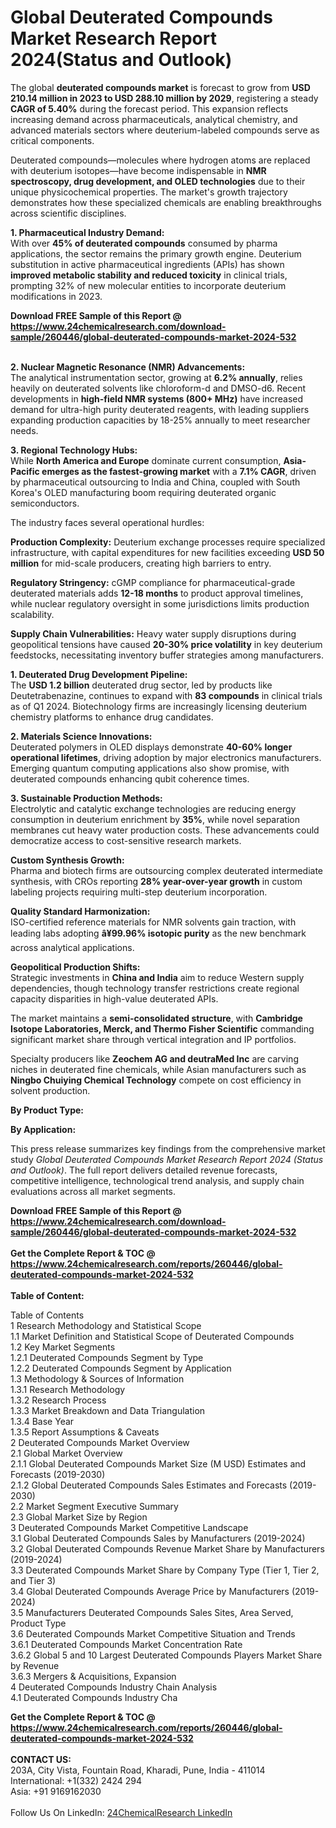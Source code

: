 <h1>Global Deuterated Compounds Market Research Report 2024(Status and Outlook)</h1><p>The global <strong>deuterated compounds market</strong> is forecast to grow from <strong>USD 210.14 million in 2023 to USD 288.10 million by 2029</strong>, registering a steady <strong>CAGR of 5.40%</strong> during the forecast period. This expansion reflects increasing demand across pharmaceuticals, analytical chemistry, and advanced materials sectors where deuterium-labeled compounds serve as critical components.</p><p>Deuterated compounds—molecules where hydrogen atoms are replaced with deuterium isotopes—have become indispensable in <strong>NMR spectroscopy, drug development, and OLED technologies</strong> due to their unique physicochemical properties. The market's growth trajectory demonstrates how these specialized chemicals are enabling breakthroughs across scientific disciplines.</p><p><strong>1. Pharmaceutical Industry Demand:</strong><br>
With over <strong>45% of deuterated compounds</strong> consumed by pharma applications, the sector remains the primary growth engine. Deuterium substitution in active pharmaceutical ingredients (APIs) has shown <strong>improved metabolic stability and reduced toxicity</strong> in clinical trials, prompting 32% of new molecular entities to incorporate deuterium modifications in 2023.</p><div><b>Download FREE Sample of this Report @ 
            <a href="https://www.24chemicalresearch.com/download-sample/260446/global-deuterated-compounds-market-2024-532">
            https://www.24chemicalresearch.com/download-sample/260446/global-deuterated-compounds-market-2024-532</a></b></div><br><p><strong>2. Nuclear Magnetic Resonance (NMR) Advancements:</strong><br>
The analytical instrumentation sector, growing at <strong>6.2% annually</strong>, relies heavily on deuterated solvents like chloroform-d and DMSO-d6. Recent developments in <strong>high-field NMR systems (800+ MHz)</strong> have increased demand for ultra-high purity deuterated reagents, with leading suppliers expanding production capacities by 18-25% annually to meet researcher needs.</p><p><strong>3. Regional Technology Hubs:</strong><br>
While <strong>North America and Europe</strong> dominate current consumption, <strong>Asia-Pacific emerges as the fastest-growing market</strong> with a <strong>7.1% CAGR</strong>, driven by pharmaceutical outsourcing to India and China, coupled with South Korea's OLED manufacturing boom requiring deuterated organic semiconductors.</p><p>The industry faces several operational hurdles:</p><p><strong>Production Complexity:</strong> Deuterium exchange processes require specialized infrastructure, with capital expenditures for new facilities exceeding <strong>USD 50 million</strong> for mid-scale producers, creating high barriers to entry.</p><p><strong>Regulatory Stringency:</strong> cGMP compliance for pharmaceutical-grade deuterated materials adds <strong>12-18 months</strong> to product approval timelines, while nuclear regulatory oversight in some jurisdictions limits production scalability.</p><p><strong>Supply Chain Vulnerabilities:</strong> Heavy water supply disruptions during geopolitical tensions have caused <strong>20-30% price volatility</strong> in key deuterium feedstocks, necessitating inventory buffer strategies among manufacturers.</p><p><strong>1. Deuterated Drug Development Pipeline:</strong><br>
The <strong>USD 1.2 billion</strong> deuterated drug sector, led by products like Deutetrabenazine, continues to expand with <strong>83 compounds</strong> in clinical trials as of Q1 2024. Biotechnology firms are increasingly licensing deuterium chemistry platforms to enhance drug candidates.</p><p><strong>2. Materials Science Innovations:</strong><br>
Deuterated polymers in OLED displays demonstrate <strong>40-60% longer operational lifetimes</strong>, driving adoption by major electronics manufacturers. Emerging quantum computing applications also show promise, with deuterated compounds enhancing qubit coherence times.</p><p><strong>3. Sustainable Production Methods:</strong><br>
Electrolytic and catalytic exchange technologies are reducing energy consumption in deuterium enrichment by <strong>35%</strong>, while novel separation membranes cut heavy water production costs. These advancements could democratize access to cost-sensitive research markets.</p><p><strong>Custom Synthesis Growth:</strong><br>
	Pharma and biotech firms are outsourcing complex deuterated intermediate synthesis, with CROs reporting <strong>28% year-over-year growth</strong> in custom labeling projects requiring multi-step deuterium incorporation.</p><p><strong>Quality Standard Harmonization:</strong><br>
	ISO-certified reference materials for NMR solvents gain traction, with leading labs adopting <strong>â¥99.96% isotopic purity</strong> as the new benchmark across analytical applications.</p><p><strong>Geopolitical Production Shifts:</strong><br>
	Strategic investments in <strong>China and India</strong> aim to reduce Western supply dependencies, though technology transfer restrictions create regional capacity disparities in high-value deuterated APIs.</p><p>The market maintains a <strong>semi-consolidated structure</strong>, with <strong>Cambridge Isotope Laboratories, Merck, and Thermo Fisher Scientific</strong> commanding significant market share through vertical integration and IP portfolios.</p><p>Specialty producers like <strong>Zeochem AG and deutraMed Inc</strong> are carving niches in deuterated fine chemicals, while Asian manufacturers such as <strong>Ningbo Chuiying Chemical Technology</strong> compete on cost efficiency in solvent production.</p><p><strong>By Product Type:</strong></p><p><strong>By Application:</strong></p><p>This press release summarizes key findings from the comprehensive market study <em>Global Deuterated Compounds Market Research Report 2024 (Status and Outlook)</em>. The full report delivers detailed revenue forecasts, competitive intelligence, technological trend analysis, and supply chain evaluations across all market segments.</p><div><b>Download FREE Sample of this Report @ 
            <a href="https://www.24chemicalresearch.com/download-sample/260446/global-deuterated-compounds-market-2024-532">
            https://www.24chemicalresearch.com/download-sample/260446/global-deuterated-compounds-market-2024-532</a></b></div><br><div><b>Get the Complete Report & TOC @ 
            <a href="https://www.24chemicalresearch.com/reports/260446/global-deuterated-compounds-market-2024-532">
            https://www.24chemicalresearch.com/reports/260446/global-deuterated-compounds-market-2024-532</a></b></div><br>
            <b>Table of Content:</b><p>Table of Contents<br />
1 Research Methodology and Statistical Scope<br />
1.1 Market Definition and Statistical Scope of Deuterated Compounds<br />
1.2 Key Market Segments<br />
1.2.1 Deuterated Compounds Segment by Type<br />
1.2.2 Deuterated Compounds Segment by Application<br />
1.3 Methodology & Sources of Information<br />
1.3.1 Research Methodology<br />
1.3.2 Research Process<br />
1.3.3 Market Breakdown and Data Triangulation<br />
1.3.4 Base Year<br />
1.3.5 Report Assumptions & Caveats<br />
2 Deuterated Compounds Market Overview<br />
2.1 Global Market Overview<br />
2.1.1 Global Deuterated Compounds Market Size (M USD) Estimates and Forecasts (2019-2030)<br />
2.1.2 Global Deuterated Compounds Sales Estimates and Forecasts (2019-2030)<br />
2.2 Market Segment Executive Summary<br />
2.3 Global Market Size by Region<br />
3 Deuterated Compounds Market Competitive Landscape<br />
3.1 Global Deuterated Compounds Sales by Manufacturers (2019-2024)<br />
3.2 Global Deuterated Compounds Revenue Market Share by Manufacturers (2019-2024)<br />
3.3 Deuterated Compounds Market Share by Company Type (Tier 1, Tier 2, and Tier 3)<br />
3.4 Global Deuterated Compounds Average Price by Manufacturers (2019-2024)<br />
3.5 Manufacturers Deuterated Compounds Sales Sites, Area Served, Product Type<br />
3.6 Deuterated Compounds Market Competitive Situation and Trends<br />
3.6.1 Deuterated Compounds Market Concentration Rate<br />
3.6.2 Global 5 and 10 Largest Deuterated Compounds Players Market Share by Revenue<br />
3.6.3 Mergers & Acquisitions, Expansion<br />
4 Deuterated Compounds Industry Chain Analysis<br />
4.1 Deuterated Compounds Industry Cha</p><div><b>Get the Complete Report & TOC @ 
            <a href="https://www.24chemicalresearch.com/reports/260446/global-deuterated-compounds-market-2024-532">
            https://www.24chemicalresearch.com/reports/260446/global-deuterated-compounds-market-2024-532</a></b></div><br><b>CONTACT US:</b><br>
            203A, City Vista, Fountain Road, Kharadi, Pune, India - 411014<br>
            International: +1(332) 2424 294<br>
            Asia: +91 9169162030 <br><br>
            Follow Us On LinkedIn: <a href="https://www.linkedin.com/company/24chemicalresearch/">24ChemicalResearch LinkedIn</a>
